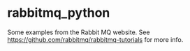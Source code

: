 # rabbitmq_python
Some examples from the Rabbit MQ website. See https://github.com/rabbitmq/rabbitmq-tutorials for more info.